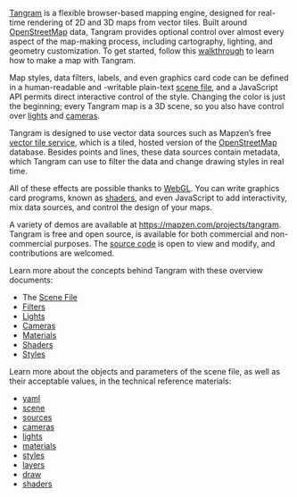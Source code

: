[Tangram](https://mapzen.com/projects/tangram) is a flexible browser-based mapping engine, designed for real-time rendering of 2D and 3D maps from vector tiles. Built around [OpenStreetMap](http://www.openstreetmap.org/) data, Tangram provides optional control over almost every aspect of the map-making process, including cartography, lighting, and geometry customization. To get started, follow this [walkthrough](walkthrough.md) to learn how to make a map with Tangram. 

Map styles, data filters, labels, and even graphics card code can be defined in a human-readable and -writable plain-text [scene file](Scene-file.md), and a JavaScript API permits direct interactive control of the style. Changing the color is just the beginning; every Tangram map is a 3D scene, so you also have control over [lights](Lights-Overview.md) and [cameras](Cameras-Overview.md).

Tangram is designed to use vector data sources such as Mapzen’s free [vector tile service](https://mapzen.com/projects/vector-tiles), which is a tiled, hosted version of the [OpenStreetMap](http://www.openstreetmap.org/) database. Besides points and lines, these data sources contain metadata, which Tangram can use to filter the data and change drawing styles in real time.

All of these effects are possible thanks to [WebGL](https://en.wikipedia.org/wiki/WebGL). You can write graphics card programs, known as [shaders](Shaders-Overview.md), and even JavaScript to add interactivity, mix data sources, and control the design of your maps.

A variety of demos are available at https://mapzen.com/projects/tangram. Tangram is free and open source, is available for both commercial and non-commercial purposes. The [source code](https://github.com/tangrams) is open to view and modify, and contributions are welcomed.  

Learn more about the concepts behind Tangram with these overview documents:

- The [Scene File](Scene-file.md)
- [Filters](Filters-Overview.md)
- [Lights](Lights-Overview.md)
- [Cameras](Cameras-Overview.md)
- [Materials](Materials-Overview.md)
- [Shaders](Shaders-Overview.md)
- [Styles](Styles-Overview.md)

Learn more about the objects and parameters of the scene file, as well as their acceptable values, in the technical reference materials:

- [yaml](yaml.md)
- [scene](scene.md)
- [sources](sources.md)
- [cameras](cameras.md)
- [lights](lights.md)
- [materials](materials.md)
- [styles](styles.md)
- [layers](layers.md)
- [draw](draw.md)
- [shaders](shaders.md)
